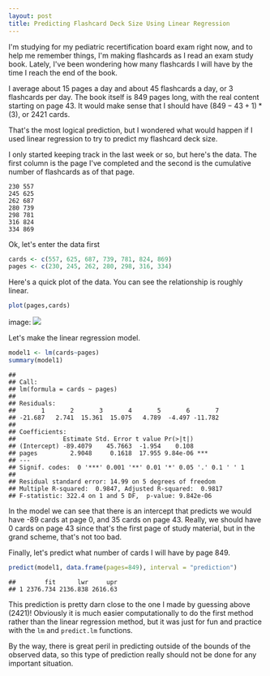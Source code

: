 ```yaml
---
layout: post
title: Predicting Flashcard Deck Size Using Linear Regression
---
```

I'm studying for my pediatric recertification board exam right now, and to help me remember things, I'm making flashcards as I read an exam study book. Lately, I've been wondering how many flashcards I will have by the time I reach the end of the book. 

I average about 15 pages a day and about 45 flashcards a day, or 3 flashcards per day. The book itself is 849 pages long, with the real content starting on page 43. It would make sense that I should have $(849 - 43 + 1)*(3)$, or 2421 cards. 

That's the most logical prediction, but I wondered what would happen if I used linear regression to try to predict my flashcard deck size.

I only started keeping track in the last week or so, but here's the data. The first column is the page I've completed and the second is the cumulative number of flashcards as of that page.

```
230	557
245	625
262	687
280	739
298	781
316	824
334	869
```

Ok, let's enter the data first 

```r
cards <- c(557, 625, 687, 739, 781, 824, 869)
pages <- c(230, 245, 262, 280, 298, 316, 334)
```

Here's a quick plot of the data. You can see the relationship is roughly linear.

```r
plot(pages,cards)
```

image: ![](https://github.com/mching/mching.github.io/raw/master/images/flashcards.png) 

Let's make the linear regression model. 

```r
model1 <- lm(cards~pages)
summary(model1)
```

```
## 
## Call:
## lm(formula = cards ~ pages)
## 
## Residuals:
##       1       2       3       4       5       6       7 
## -21.687   2.741  15.361  15.075   4.789  -4.497 -11.782 
## 
## Coefficients:
##             Estimate Std. Error t value Pr(>|t|)    
## (Intercept) -89.4079    45.7663  -1.954    0.108    
## pages         2.9048     0.1618  17.955 9.84e-06 ***
## ---
## Signif. codes:  0 '***' 0.001 '**' 0.01 '*' 0.05 '.' 0.1 ' ' 1
## 
## Residual standard error: 14.99 on 5 degrees of freedom
## Multiple R-squared:  0.9847,	Adjusted R-squared:  0.9817 
## F-statistic: 322.4 on 1 and 5 DF,  p-value: 9.842e-06
```
In the model we can see that there is an intercept that predicts we would have -89 cards at page 0, and 35 cards on page 43. Really, we should have 0 cards on page 43 since that's the first page of study material, but in the grand scheme, that's not too bad.

Finally, let's predict what number of cards I will have by page 849.


```r
predict(model1, data.frame(pages=849), interval = "prediction")
```

```
##        fit      lwr     upr
## 1 2376.734 2136.838 2616.63
```

This prediction is pretty darn close to the one I made by guessing above (2421)! Obviously it is much easier computationally to do the first method rather than the linear regression method, but it was just for fun and practice with the `lm` and `predict.lm` functions.

By the way, there is great peril in predicting outside of the bounds of the observed data, so this type of prediction really should not be done for any important situation.

